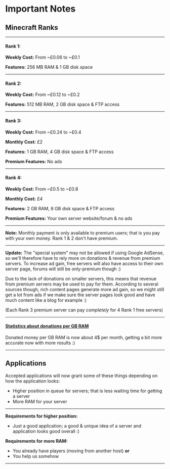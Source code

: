 # Important Notes
Minecraft Ranks
----------------

--------

#### Rank 1:
**Weekly Cost:** From ~£0.06 to ~£0.1

**Features:** 256 MB RAM & 1 GB disk space

--------

#### Rank 2:
**Weekly Cost:** From ~£0.12 to ~£0.2

**Features:** 512 MB RAM, 2 GB disk space & FTP access

--------

#### Rank 3:
**Weekly Cost:** From ~£0.24 to ~£0.4

**Monthly Cost:** £2

**Features:** 1 GB RAM, 4 GB disk space & FTP access

**Premium Features:** No ads

--------

#### Rank 4:
**Weekly Cost:** From ~£0.5 to ~£0.8

**Monthly Cost:** £4

**Features:** 2 GB RAM, 8 GB disk space & FTP access

**Premium Features:** Your own server website/forum & no ads

--------

**Note:** Monthly payment is only available to premium users; that is you pay with your own money. Rank 1 & 2 don't have premium.

--------

**Update:** The "special system" may not be allowed if using Google AdSense, so we'll therefore have to rely more on donations & revenue from premium servers. To increase ad gain, free servers will also have access to their own server page, forums will still be only-premium though :)

Due to the lack of donations on smaller servers, this means that revenue from premium servers may be used to pay for them. According to several sources though, rich content pages generate more ad gain, so we might still get a lot from ads if we make sure the server pages look good and have much content like a blog for example :)

(Each Rank 3 premium server can pay *completely* for 4 Rank 1 free servers)

--------

#### [Statistics about donations per GB RAM](http://www.planetminecraft.com/forums/how-many-donations-your-minecraft-server-you-get-t551696.html)
Donated money per GB RAM is now about 4$ per month, getting a bit more accurate now with more results :)

--------

Applications
-------------
Accepted applications will now grant some of these things depending on how the application looks:
- Higher position in queue for servers; that is less waiting time for getting a server
- More RAM for your server

--------

**Requirements for higher position:**
- Just a good application; a good & unique idea of a server and application looks good overall :)

**Requirements for more RAM:**
- You already have players (moving from another host)
**or**
- You help us somehow

--------

